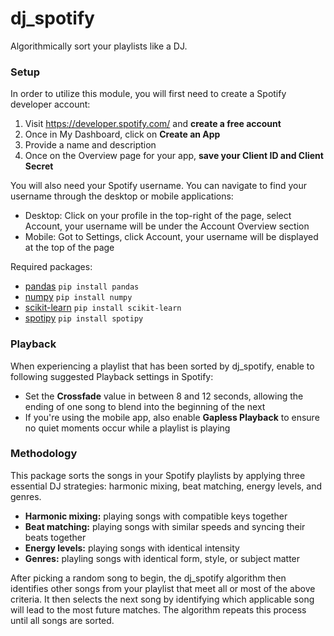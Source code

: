 # dj_spotify
Algorithmically sort your playlists like a DJ.

### Setup
In order to utilize this module, you will first need to create a Spotify developer account:
  1. Visit https://developer.spotify.com/ and **create a free account**
  2. Once in My Dashboard, click on **Create an App**
  3. Provide a name and description 
  4. Once on the Overview page for your app, **save your Client ID and Client Secret**

You will also need your Spotify username. You can navigate to find your username through the desktop or mobile applications:
  - Desktop: Click on your profile in the top-right of the page, select Account, your username will be under the Account Overview section
  - Mobile: Got to Settings, click Account, your username will be displayed at the top of the page

Required packages:
  - [pandas](https://pandas.pydata.org/) ```pip install pandas```
  - [numpy](https://numpy.org/) ```pip install numpy```
  - [scikit-learn](https://scikit-learn.org/stable/) ```pip install scikit-learn```
  - [spotipy](https://spotipy.readthedocs.io/en/2.19.0/) ```pip install spotipy```

### Playback
When experiencing a playlist that has been sorted by dj_spotify, enable to following suggested Playback settings in Spotify:
  - Set the **Crossfade** value in between 8 and 12 seconds, allowing the ending of one song to blend into the beginning of the next
  - If you're using the mobile app, also enable **Gapless Playback** to ensure no quiet moments occur while a playlist is playing

### Methodology
This package sorts the songs in your Spotify playlists by applying three essential DJ strategies: harmonic mixing, beat matching, energy levels, and genres.
  - **Harmonic mixing:** playing songs with compatible keys together
  - **Beat matching:** playing songs with similar speeds and syncing their beats together
  - **Energy levels:** playing songs with identical intensity 
  - **Genres:** playling songs with identical form, style, or subject matter

After picking a random song to begin, the dj_spotify algorithm then identifies other songs from your playlist that meet all or most of the above criteria. It then selects the next song by identifying which applicable song will lead to the most future matches. The algorithm repeats this process until all songs are sorted.
